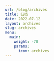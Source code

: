 ```yaml
---
url: /blog/archives
title: 归档
date: 2022-07-12
layout: archives
slug: archives
menu:
  main:
    weight: -70
    params:
      icon: archives
---
```

